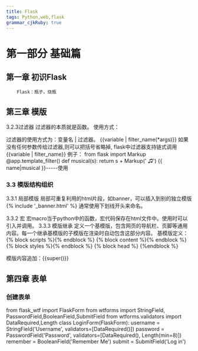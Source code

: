 ```yaml
---
title: Flask
tags: Python,web,flask
grammar_cjkRuby: true
---
```



# 第一部分 基础篇
## 第一章 初识Flask
   		Flask：瓶子，烧瓶
		
## 第三章 模版

3.2.3过滤器
过滤器的本质就是函数。
使用方式：

过滤器的使用方式为：变量名 | 过滤器。
{{variable | filter_name(*args)}}
如果没有任何参数传给过滤器,则可以把括号省略掉, flask中过滤器支持链式调用
{{variable | filter_name}}
例子：
from flask import Markup
@app.template_filter()
def musical(s):
return s + Markup(' &#9835;')
{{ name|musical }}-----使用


### 3.3 模版结构组织
 3.3.1 局部模版
 局部可重复利用的html片段，如banner，可以插入到别的独立模版
 {% include '_banner.html' %}
  通常使用下划线开头来命名。
  
  3.3.2 宏
  宏macro当于python中的函数，宏代码保存在html文件中。使用时可以引入并调用。
  3.3.3 模版继承
  定义一个基模版，包含网页的导航栏、页脚等通用内容。每一个继承基模版的子模版在渲染时自动包含这部分内容。
  基模版定义：
  {% block scripts %}{% endblock %}
  {% block content %}{% endblock %}
  {% block styles %}{% endblock %}
  {% block head %} {%endblock %}
  
  模版内容追加：{{super()}}
  
  ## 第四章 表单
  ### 创建表单
  from flask_wtf import FlaskForm
from wtforms import StringField, PasswordField,BooleanField,SubmitField
from wtforms.validators import DataRequired,Length
class LoginForm(FlaskForm):
    username = StringField('Username', validators=[DataRequired()])
    password = PasswordField('Password', validators=[DataRequired(), Length(min=8)])
    remember = BooleanField('Remember Me')
    submit = SubmitField('Log in')